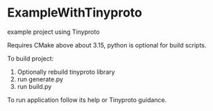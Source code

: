 # ExampleWithTinyproto
example project using Tinyproto

Requires CMake above about 3.15, python is optional for build scripts.

To build project:
1) Optionally rebuild tinyproto library
2) run generate.py
3) run build.py

To run application follow its help or Tinyproto guidance.